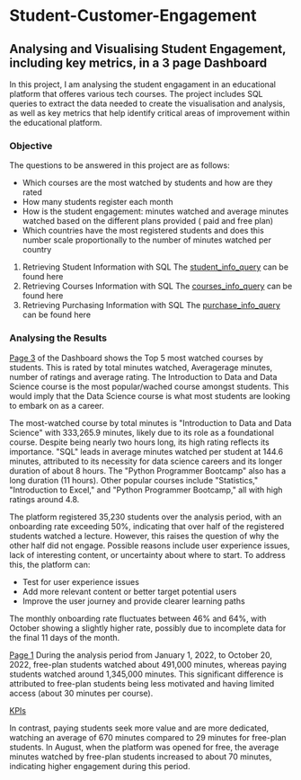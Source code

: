 # Student-Customer-Engagement

## Analysing and Visualising Student Engagement, including key metrics, in a 3 page Dashboard

In this project, I am analysing the student engagament in an educational platform that offeres various tech courses. The project includes SQL queries to extract the data needed to create the visualisation and analysis, as well as key metrics that help identify critical areas of improvement within the educational platform.

### Objective
The questions to be answered in this project are as follows:

- Which courses are the most watched by students and how are they rated
- How many students register each month
- How is the student engagement: minutes watched and average minutes watched based on the different plans provided ( paid and free plan)
- Which countries have the most registered students and does this number scale proportionally to the number of minutes watched per country

1. Retrieving Student Information with SQL
   The [student_info_query](student_info_query.sql) can be found here
2. Retrieving Courses Information with SQL
   The [courses_info_query](course_info_query.sql) can be found here
3. Retrieving Purchasing Information with SQL
   The [purchase_info_query](purchase_info_query.sql) can be found here

### Analysing the Results

[Page 3](https://public.tableau.com/app/profile/veronica.mucha/viz/CustomerEngagement-Final/Page1) of the Dashboard shows the Top 5 most watched courses by students. This is rated by total minutes watched, Averagerage minutes, number of ratings and average rating. The Introduction to Data and Data Science course is the most popular/wached course amongst students. This would imply that the Data Science course is what most students are looking to embark on as a career. 

The most-watched course by total minutes is "Introduction to Data and Data Science" with 333,265.9 minutes, likely due to its role as a foundational course. Despite being nearly two hours long, its high rating reflects its importance. "SQL" leads in average minutes watched per student at 144.6 minutes, attributed to its necessity for data science careers and its longer duration of about 8 hours. The "Python Programmer Bootcamp" also has a long duration (11 hours). Other popular courses include "Statistics," "Introduction to Excel," and "Python Programmer Bootcamp," all with high ratings around 4.8.

The platform registered 35,230 students over the analysis period, with an onboarding rate exceeding 50%, indicating that over half of the registered students watched a lecture. However, this raises the question of why the other half did not engage. Possible reasons include user experience issues, lack of interesting content, or uncertainty about where to start. To address this, the platform can:

   - Test for user experience issues
   - Add more relevant content or better target potential users
   - Improve the user journey and provide clearer learning paths
     
The monthly onboarding rate fluctuates between 46% and 64%, with October showing a slightly higher rate, possibly due to incomplete data for the final 11 days of the month.

[Page 1](https://public.tableau.com/app/profile/veronica.mucha/viz/CustomerEngagement-Final/Page1) During the analysis period from January 1, 2022, to October 20, 2022, free-plan students watched about 491,000 minutes, whereas paying students watched around 1,345,000 minutes. This significant difference is attributed to free-plan students being less motivated and having limited access (about 30 minutes per course). 

[KPIs](kpis.png)


In contrast, paying students seek more value and are more dedicated, watching an average of 670 minutes compared to 29 minutes for free-plan students. In August, when the platform was opened for free, the average minutes watched by free-plan students increased to about 70 minutes, indicating higher engagement during this period.





